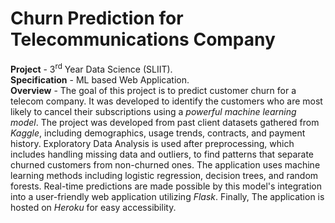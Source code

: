 # Churn Prediction for Telecommunications Company
**Project** - 3<sup>rd</sup> Year Data Science (SLIIT).<br>
**Specification** - ML based Web Application.<br>
**Overview** -
The goal of this project is to predict customer churn for a telecom company. It was developed to identify the customers who are most likely to cancel their subscriptions using a _powerful machine learning model_. The project was developed from past client datasets gathered from _Kaggle_, including demographics, usage trends, contracts, and payment history. Exploratory Data Analysis is used after preprocessing, which includes handling missing data and outliers, to find patterns that separate churned customers from non-churned ones. The application uses machine learning methods including logistic regression, decision trees, and random forests. Real-time predictions are made possible by this model's integration into a user-friendly web application utilizing _Flask_. Finally, The application is hosted on _Heroku_ for easy accessibility.
